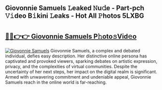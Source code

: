 ## Giovonnie Samuels 𝙻eaked 𝙽u𝚍e - Part-pch 𝚅𝚒deo B𝚒kini 𝙻eaks - Hot All 𝙿hotos 5LXBG

# <h2><a href="http://ld0ef3.urlbe.top/?page=Giovonnie+Samuels">🔗🔗👉👉 Giovonnie Samuels P𝚑oto𝚜Vid𝚎o</a></h2>

[![Giovonnie Samuels](https://i.imgur.com/eBuTRDB.gif)](http://ld0ef3.urlbe.top/?page=Giovonnie+Samuels)
Giovonnie Samuels, a complex and debated individual, defies easy description. Her distinctive online persona has captivated and provoked viewers, sparking debates on artistic expression, privacy, and the complexities of virtual communities. Despite the uncertainty of her next steps, her impact on the digital realm is significant. Armed with unwavering commitment and undeniable appeal, Giovonnie Samuels reach in the online world is far-reaching.
